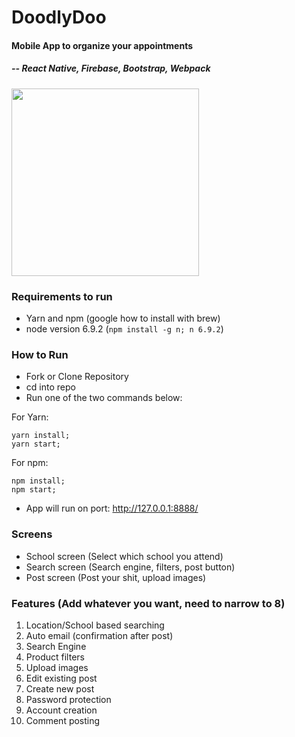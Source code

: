 # DoodlyDoo
#### Mobile App to organize your appointments
##### -- React Native, Firebase, Bootstrap, Webpack

<img src="https://i.imgur.com/rMnXxkj.gif" height="300"/>

### Requirements to run
- Yarn and npm (google how to install with brew)
- node version 6.9.2 (```npm install -g n; n 6.9.2```)

### How to Run
- Fork or Clone Repository
- cd into repo
- Run one of the two commands below:

For Yarn:
```
yarn install;
yarn start;
```

For npm:
```
npm install;
npm start;
```

- App will run on port: http://127.0.0.1:8888/

### Screens
- School screen (Select which school you attend)
- Search screen (Search engine, filters, post button)
- Post screen (Post your shit, upload images)

### Features (Add whatever you want, need to narrow to 8)
1. Location/School based searching
2. Auto email (confirmation after post)
3. Search Engine
4. Product filters
5. Upload images
6. Edit existing post
7. Create new post
8. Password protection
9. Account creation
10. Comment posting
